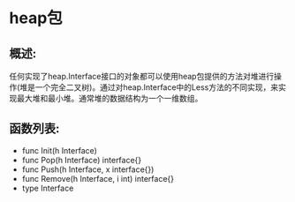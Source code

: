 # heap包

## 概述:

任何实现了heap.Interface接口的对象都可以使用heap包提供的方法对堆进行操作(堆是一个完全二叉树)。通过对heap.Interface中的Less方法的不同实现，来实现最大堆和最小堆。通常堆的数据结构为一个一维数组。

## 函数列表:

- func Init(h Interface)
- func Pop(h Interface) interface{}
- func Push(h Interface, x interface{})
- func Remove(h Interface, i int) interface{}
- type Interface